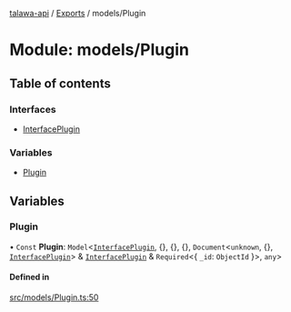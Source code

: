[talawa-api](../README.md) / [Exports](../modules.md) / models/Plugin

# Module: models/Plugin

## Table of contents

### Interfaces

- [InterfacePlugin](../interfaces/models_Plugin.InterfacePlugin.md)

### Variables

- [Plugin](models_Plugin.md#plugin)

## Variables

### Plugin

• `Const` **Plugin**: `Model`\<[`InterfacePlugin`](../interfaces/models_Plugin.InterfacePlugin.md), \{\}, \{\}, \{\}, `Document`\<`unknown`, \{\}, [`InterfacePlugin`](../interfaces/models_Plugin.InterfacePlugin.md)\> & [`InterfacePlugin`](../interfaces/models_Plugin.InterfacePlugin.md) & `Required`\<\{ `_id`: `ObjectId`  \}\>, `any`\>

#### Defined in

[src/models/Plugin.ts:50](https://github.com/PalisadoesFoundation/talawa-api/blob/4c7d3ea/src/models/Plugin.ts#L50)
